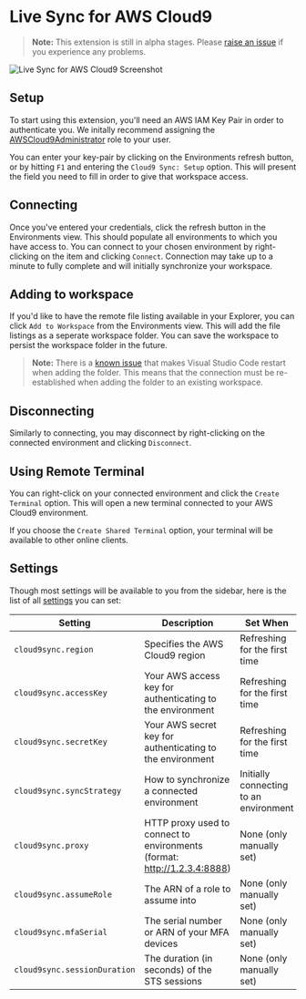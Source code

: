 # Live Sync for AWS Cloud9

>**Note:** This extension is still in alpha stages. Please [raise an issue](https://github.com/iann0036/cloud9-sync/issues) if you experience any problems.

![Live Sync for AWS Cloud9 Screenshot](https://raw.githubusercontent.com/iann0036/cloud9-sync/master/resources/screenshot.png)

## Setup

To start using this extension, you'll need an AWS IAM Key Pair in order to authenticate you. We initally recommend assigning the [AWSCloud9Administrator](https://console.aws.amazon.com/iam/home#/policies/arn:aws:iam::aws:policy/AWSCloud9Administrator$jsonEditor) role to your user.

You can enter your key-pair by clicking on the Environments refresh button, or by hitting `F1` and entering the `Cloud9 Sync: Setup` option. This will present the field you need to fill in order to give that workspace access.


## Connecting

Once you've entered your credentials, click the refresh button in the Environments view. This should populate all environments to which you have access to. You can connect to your chosen environment by right-clicking on the item and clicking `Connect`. Connection may take up to a minute to fully complete and will initially synchronize your workspace.


## Adding to workspace

If you'd like to have the remote file listing available in your Explorer, you can click `Add to Workspace` from the Environments view. This will add the file listings as a seperate workspace folder. You can save the workspace to persist the workspace folder in the future.

>**Note:** There is a [known issue](https://github.com/Microsoft/vscode/issues/46048) that makes Visual Studio Code restart when adding the folder. This means that the connection must be re-established when adding the folder to an existing workspace.


## Disconnecting

Similarly to connecting, you may disconnect by right-clicking on the connected environment and clicking `Disconnect`.


## Using Remote Terminal

You can right-click on your connected environment and click the `Create Terminal` option. This will open a new terminal connected to your AWS Cloud9 environment.

If you choose the `Create Shared Terminal` option, your terminal will be available to other online clients.


## Settings

Though most settings will be available to you from the sidebar, here is the list of all [settings](https://code.visualstudio.com/docs/getstarted/settings) you can set:

Setting | Description | Set When
------- | ----------- | --------
`cloud9sync.region` | Specifies the AWS Cloud9 region | Refreshing for the first time
`cloud9sync.accessKey` | Your AWS access key for authenticating to the environment | Refreshing for the first time
`cloud9sync.secretKey` | Your AWS secret key for authenticating to the environment | Refreshing for the first time
`cloud9sync.syncStrategy` | How to synchronize a connected environment | Initially connecting to an environment
`cloud9sync.proxy` | HTTP proxy used to connect to environments (format: http://1.2.3.4:8888) | None (only manually set)
`cloud9sync.assumeRole` | The ARN of a role to assume into | None (only manually set)
`cloud9sync.mfaSerial` | The serial number or ARN of your MFA devices | None (only manually set)
`cloud9sync.sessionDuration` | The duration (in seconds) of the STS sessions | None (only manually set)
